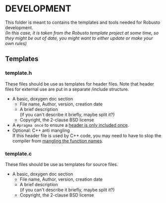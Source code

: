 # DEVELOPMENT

This folder is meant to contains the templates and tools needed for Robusto development.  
*(In this case, it is taken from the Robusto template project at some time, so they might be out of date, you might want to either update or make your own rules)*

## Templates

### template.h
These files should be use as templates for header files.
Note that header files for external use are put in a separate /include structure.

* A basic, doxygen doc section
    * File name, Author, version, creation date
    * A brief description<br/>(if you can't describe it briefly, maybe split it?)
    * Copyright, the 2-clause BSD license
* A `#pragma once` to ensure a [header is only included once](https://en.wikipedia.org/wiki/Pragma_once).
* Optional: C++ anti mangling <br />
If this header file is used by C++ code, you may need to have to stop the compiler from [mangling the function names](https://en.wikipedia.org/wiki/Name_mangling). 
### template.c

These files should be use as templates for source files.

* A basic, doxygen doc section
    * File name, Author, version, creation date
    * A brief description<br/>(if you can't describe it briefly, maybe split it?)
    * Copyright, the 2-clause BSD license

